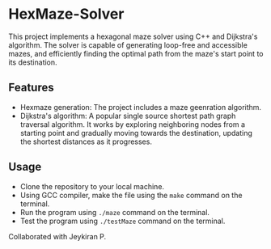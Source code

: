 # HexMaze-Solver

This project implements a hexagonal maze solver using C++ and Dijkstra's algorithm. The solver is capable of generating loop-free and accessible mazes, and efficiently finding the optimal path from the maze's start point to its destination.

## Features
- Hexmaze generation: The project includes a maze geenration algorithm.
- Dijkstra's algorithm: A popular single source shortest path graph traversal algorithm. It works by exploring neighboring nodes from a starting point and gradually moving towards the destination, updating the shortest distances as it progresses.

## Usage
- Clone the repository to your local machine.
- Using GCC compiler, make the file using the `make` command on the terminal.
- Run the program using `./maze` command on the terminal. 
- Test the program using `./testMaze` command on the terminal. 

Collaborated with Jeykiran P.


